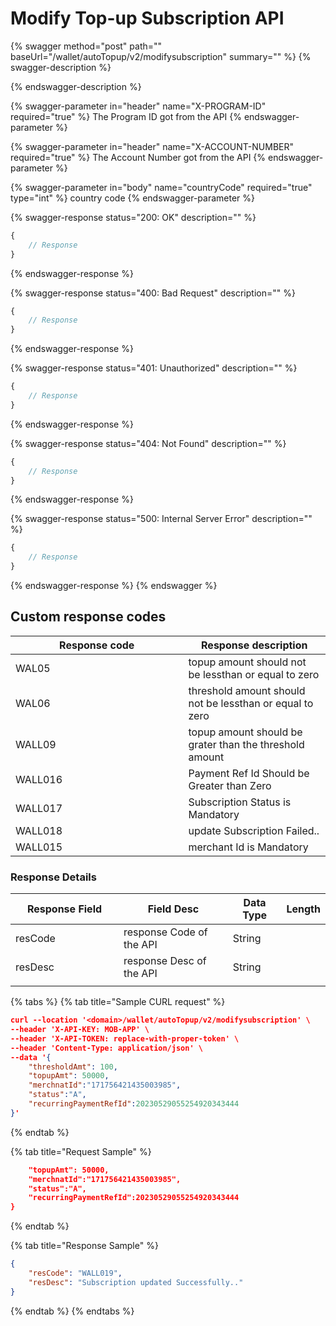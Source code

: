 # Modify Top-up Subscription API

{% swagger method="post" path="" baseUrl="<domain>/wallet/autoTopup/v2/modifysubscription" summary="" %}
{% swagger-description %}

{% endswagger-description %}

{% swagger-parameter in="header" name="X-PROGRAM-ID" required="true" %}
The Program ID got from the API
{% endswagger-parameter %}

{% swagger-parameter in="header" name="X-ACCOUNT-NUMBER" required="true" %}
The Account Number got from the API
{% endswagger-parameter %}

{% swagger-parameter in="body" name="countryCode" required="true" type="int" %}
country code
{% endswagger-parameter %}

{% swagger-response status="200: OK" description="" %}
```javascript
{
    // Response
}
```
{% endswagger-response %}

{% swagger-response status="400: Bad Request" description="" %}
```javascript
{
    // Response
}
```
{% endswagger-response %}

{% swagger-response status="401: Unauthorized" description="" %}
```javascript
{
    // Response
}
```
{% endswagger-response %}

{% swagger-response status="404: Not Found" description="" %}
```javascript
{
    // Response
}
```
{% endswagger-response %}

{% swagger-response status="500: Internal Server Error" description="" %}
```javascript
{
    // Response
}
```
{% endswagger-response %}
{% endswagger %}

## Custom response codes

<table><thead><tr><th width="260.5">Response code</th><th>Response description</th></tr></thead><tbody><tr><td>WAL05</td><td>topup amount should not be lessthan or equal to zero</td></tr><tr><td>WAL06</td><td>threshold amount should not be lessthan or equal to zero</td></tr><tr><td>WALL09</td><td>topup amount should be grater than the threshold amount</td></tr><tr><td>WALL016</td><td>Payment Ref Id Should be Greater than Zero</td></tr><tr><td>WALL017</td><td>Subscription Status is Mandatory</td></tr><tr><td>WALL018</td><td>update Subscription Failed..</td></tr><tr><td>WALL015</td><td>merchant Id is Mandatory</td></tr></tbody></table>

### Response Details

<table><thead><tr><th width="157">Response Field</th><th>Field Desc</th><th>Data Type</th><th>Length</th></tr></thead><tbody><tr><td>resCode</td><td>response Code of the API</td><td>String</td><td></td></tr><tr><td>resDesc</td><td>response Desc of the API</td><td>String</td><td></td></tr><tr><td></td><td></td><td></td><td></td></tr></tbody></table>

{% tabs %}
{% tab title="Sample CURL request" %}
```json
curl --location '<domain>/wallet/autoTopup/v2/modifysubscription' \
--header 'X-API-KEY: MOB-APP' \
--header 'X-API-TOKEN: replace-with-proper-token' \
--header 'Content-Type: application/json' \
--data '{
    "thresholdAmt": 100,
    "topupAmt": 50000,
    "merchnatId":"171756421435003985",
    "status":"A",
    "recurringPaymentRefId":20230529055254920343444
}'
```
{% endtab %}

{% tab title="Request Sample" %}
```json
    "topupAmt": 50000,
    "merchnatId":"171756421435003985",
    "status":"A",
    "recurringPaymentRefId":20230529055254920343444
}
```
{% endtab %}

{% tab title="Response Sample" %}
```json
{
    "resCode": "WALL019",
    "resDesc": "Subscription updated Successfully.."
}
```
{% endtab %}
{% endtabs %}
